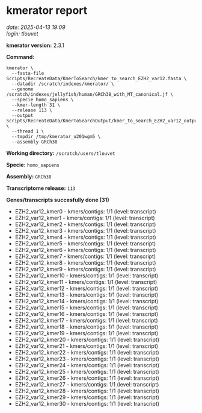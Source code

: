 # kmerator report
*date: 2025-04-13 19:09*  
*login: tlouvet*

**kmerator version:** 2.3.1

**Command:**

```
kmerator \
  --fasta-file Scripts/RecreateData/KmerToSearch/kmer_to_search_EZH2_var12.fasta \
  --datadir /scratch/indexes/kmerator/ \
  --genome /scratch/indexes/jellyfish/human/GRCh38_with_MT_canonical.jf \
  --specie homo_sapiens \
  --kmer-length 31 \
  --release 113 \
  --output Scripts/RecreateData/KmerToSearchOutput/kmer_to_search_EZH2_var12_output \
  --thread 1 \
  --tmpdir /tmp/kmerator_u201wgm5 \
  --assembly GRCh38
```

**Working directory:** `/scratch/users/tlouvet`

**Specie:** `homo_sapiens`

**Assembly:** `GRCh38`

**Transcriptome release:** `113`

**Genes/transcripts succesfully done (31)**

- EZH2_var12_kmer0 - kmers/contigs: 1/1 (level: transcript)
- EZH2_var12_kmer1 - kmers/contigs: 1/1 (level: transcript)
- EZH2_var12_kmer2 - kmers/contigs: 1/1 (level: transcript)
- EZH2_var12_kmer3 - kmers/contigs: 1/1 (level: transcript)
- EZH2_var12_kmer4 - kmers/contigs: 1/1 (level: transcript)
- EZH2_var12_kmer5 - kmers/contigs: 1/1 (level: transcript)
- EZH2_var12_kmer6 - kmers/contigs: 1/1 (level: transcript)
- EZH2_var12_kmer7 - kmers/contigs: 1/1 (level: transcript)
- EZH2_var12_kmer8 - kmers/contigs: 1/1 (level: transcript)
- EZH2_var12_kmer9 - kmers/contigs: 1/1 (level: transcript)
- EZH2_var12_kmer10 - kmers/contigs: 1/1 (level: transcript)
- EZH2_var12_kmer11 - kmers/contigs: 1/1 (level: transcript)
- EZH2_var12_kmer12 - kmers/contigs: 1/1 (level: transcript)
- EZH2_var12_kmer13 - kmers/contigs: 1/1 (level: transcript)
- EZH2_var12_kmer14 - kmers/contigs: 1/1 (level: transcript)
- EZH2_var12_kmer15 - kmers/contigs: 1/1 (level: transcript)
- EZH2_var12_kmer16 - kmers/contigs: 1/1 (level: transcript)
- EZH2_var12_kmer17 - kmers/contigs: 1/1 (level: transcript)
- EZH2_var12_kmer18 - kmers/contigs: 1/1 (level: transcript)
- EZH2_var12_kmer19 - kmers/contigs: 1/1 (level: transcript)
- EZH2_var12_kmer20 - kmers/contigs: 1/1 (level: transcript)
- EZH2_var12_kmer21 - kmers/contigs: 1/1 (level: transcript)
- EZH2_var12_kmer22 - kmers/contigs: 1/1 (level: transcript)
- EZH2_var12_kmer23 - kmers/contigs: 1/1 (level: transcript)
- EZH2_var12_kmer24 - kmers/contigs: 1/1 (level: transcript)
- EZH2_var12_kmer25 - kmers/contigs: 1/1 (level: transcript)
- EZH2_var12_kmer26 - kmers/contigs: 1/1 (level: transcript)
- EZH2_var12_kmer27 - kmers/contigs: 1/1 (level: transcript)
- EZH2_var12_kmer28 - kmers/contigs: 1/1 (level: transcript)
- EZH2_var12_kmer29 - kmers/contigs: 1/1 (level: transcript)
- EZH2_var12_kmer30 - kmers/contigs: 1/1 (level: transcript)
